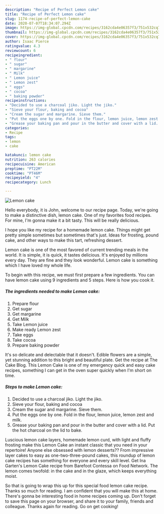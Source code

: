 ```yaml
---
description: "Recipe of Perfect Lemon cake"
title: "Recipe of Perfect Lemon cake"
slug: 1174-recipe-of-perfect-lemon-cake
date: 2020-07-07T18:34:07.294Z
image: https://img-global.cpcdn.com/recipes/3162cda4e06357f3/751x532cq70/lemon-cake-recipe-main-photo.jpg
thumbnail: https://img-global.cpcdn.com/recipes/3162cda4e06357f3/751x532cq70/lemon-cake-recipe-main-photo.jpg
cover: https://img-global.cpcdn.com/recipes/3162cda4e06357f3/751x532cq70/lemon-cake-recipe-main-photo.jpg
author: Isaac Pierce
ratingvalue: 4.3
reviewcount: 6
recipeingredient:
- " flour"
- " sugar"
- " margarine"
- " Milk"
- " Lemon juice"
- " Lemon zest"
- " eggs"
- " cocoa"
- " baking powder"
recipeinstructions:
- "Decided to use a charcoal jiko. Light the jiko."
- "Sieve your flour, baking and cocoa"
- "Cream the sugar and margarine. Sieve them."
- "Put the eggs one by one. Fold in the flour, lemon juice, lemon zest and milk."
- "Grease your baking pan and pour in the butter and cover with a lid. Put the hot charcoal on the lid to bake."
categories:
- Recipe
tags:
- lemon
- cake

katakunci: lemon cake 
nutrition: 263 calories
recipecuisine: American
preptime: "PT22M"
cooktime: "PT46M"
recipeyield: "4"
recipecategory: Lunch

---
```



![Lemon cake](https://img-global.cpcdn.com/recipes/3162cda4e06357f3/751x532cq70/lemon-cake-recipe-main-photo.jpg)

Hello everybody, it is John, welcome to our recipe page. Today, we're going to make a distinctive dish, lemon cake. One of my favorites food recipes. For mine, I'm gonna make it a bit tasty. This will be really delicious.

I hope you like my recipe for a homemade lemon cake. Things might get pretty simple sometimes but sometimes that&#39;s just. Ideas for frosting, pound cake, and other ways to make this tart, refreshing dessert.

Lemon cake is one of the most favored of current trending meals in the world. It is simple, it is quick, it tastes delicious. It's enjoyed by millions every day. They are fine and they look wonderful. Lemon cake is something which I have loved my whole life.


To begin with this recipe, we must first prepare a few ingredients. You can have lemon cake using 9 ingredients and 5 steps. Here is how you cook it.

<!--inarticleads1-->

##### The ingredients needed to make Lemon cake:

1. Prepare  flour
1. Get  sugar
1. Get  margarine
1. Get  Milk
1. Take  Lemon juice
1. Make ready  Lemon zest
1. Take  eggs
1. Take  cocoa
1. Prepare  baking powder


It&#39;s so delicate and delectable that it doesn&#39;t. Edible flowers are a simple, yet stunning addition to this bright and beautiful plate. Get the recipe at The Cake Blog. This Lemon Cake is one of my emergency quick and easy cake recipes, something I can get in the oven super quickly when I&#39;m short on time. 

<!--inarticleads2-->

##### Steps to make Lemon cake:

1. Decided to use a charcoal jiko. Light the jiko.
1. Sieve your flour, baking and cocoa
1. Cream the sugar and margarine. Sieve them.
1. Put the eggs one by one. Fold in the flour, lemon juice, lemon zest and milk.
1. Grease your baking pan and pour in the butter and cover with a lid. Put the hot charcoal on the lid to bake.


Luscious lemon cake layers, homemade lemon curd, with light and fluffy frosting make this Lemon Cake an instant classic that you need in your repertoire! Anyone else obsessed with lemon desserts?? From impressive layer cakes to easy as one-two-three-pound cakes, this roundup of lemon cake recipes has something for everyone and every skill level. Get Ina Garten&#39;s Lemon Cake recipe from Barefoot Contessa on Food Network. The lemon comes twofold: in the cake and in the glaze, which keeps everything moist. 

So that is going to wrap this up for this special food lemon cake recipe. Thanks so much for reading. I am confident that you will make this at home. There's gonna be interesting food in home recipes coming up. Don't forget to save this page on your browser, and share it to your family, friends and colleague. Thanks again for reading. Go on get cooking!

